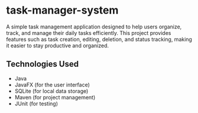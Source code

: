 # task-manager-system

A simple task management application designed to help users organize, track, and manage their daily tasks efficiently. This project provides features such as task creation, editing, deletion, and status tracking, making it easier to stay productive and organized.

## Technologies Used

- Java
- JavaFX (for the user interface)
- SQLite (for local data storage)
- Maven (for project management)
- JUnit (for testing)